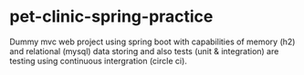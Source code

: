 # pet-clinic-spring-practice
Dummy mvc web project using spring boot with capabilities of memory (h2) and relational (mysql) data storing and also tests (unit & integration) are testing using continuous intergration (circle ci).
